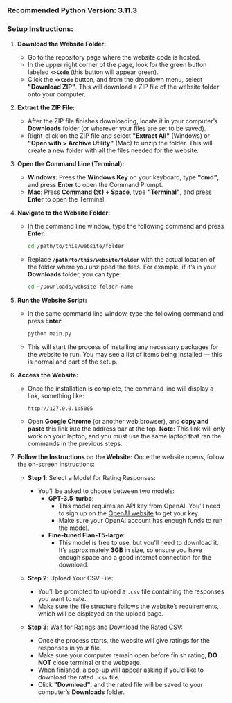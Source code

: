 ### Recommended Python Version: **3.11.3**

### **Setup Instructions:**

1. **Download the Website Folder:**
   - Go to the repository page where the website code is hosted.
   - In the upper right corner of the page, look for the green button labeled **`<>Code`** (this button will appear green).
   - Click the **`<>Code`** button, and from the dropdown menu, select **"Download ZIP"**. This will download a ZIP file of the website folder onto your computer.

2. **Extract the ZIP File:**
   - After the ZIP file finishes downloading, locate it in your computer’s **Downloads** folder (or wherever your files are set to be saved).
   - Right-click on the ZIP file and select **"Extract All"** (Windows) or **"Open with > Archive Utility"** (Mac) to unzip the folder. This will create a new folder with all the files needed for the website.

3. **Open the Command Line (Terminal):**
   - **Windows**: Press the **Windows Key** on your keyboard, type **"cmd"**, and press **Enter** to open the Command Prompt.
   - **Mac**: Press **Command (⌘) + Space**, type **"Terminal"**, and press **Enter** to open the Terminal.

4. **Navigate to the Website Folder:**
   - In the command line window, type the following command and press **Enter**:
     ```bash
     cd /path/to/this/website/folder
     ```
   - Replace **`/path/to/this/website/folder`** with the actual location of the folder where you unzipped the files. For example, if it’s in your **Downloads** folder, you can type:
     ```bash
     cd ~/Downloads/website-folder-name
     ```

5. **Run the Website Script:**
   - In the same command line window, type the following command and press **Enter**:
     ```bash
     python main.py
     ```
   - This will start the process of installing any necessary packages for the website to run. You may see a list of items being installed — this is normal and part of the setup.

6. **Access the Website:**
   - Once the installation is complete, the command line will display a link, something like:
     ```
     http://127.0.0.1:5005
     ```
   - Open **Google Chrome** (or another web browser), and **copy and paste** this link into the address bar at the top. 
     **Note**: This link will only work on your laptop, and you must use the same laptop that ran the commands in the previous steps.

7. **Follow the Instructions on the Website:**
   Once the website opens, follow the on-screen instructions:
   
   - **Step 1**: Select a Model for Rating Responses:
     - You’ll be asked to choose between two models:
       - **GPT-3.5-turbo**:
         - This model requires an API key from OpenAI. You’ll need to sign up on the [OpenAI website](https://beta.openai.com/) to get your key.
         - Make sure your OpenAI account has enough funds to run the model.
       - **Fine-tuned Flan-T5-large**:
         - This model is free to use, but you’ll need to download it. It’s approximately **3GB** in size, so ensure you have enough space and a good internet connection for the download.

   - **Step 2**: Upload Your CSV File:
     - You’ll be prompted to upload a `.csv` file containing the responses you want to rate.
     - Make sure the file structure follows the website’s requirements, which will be displayed on the upload page.

   - **Step 3**: Wait for Ratings and Download the Rated CSV:
     - Once the process starts, the website will give ratings for the responses in your file.
     - Make sure your computer remain open before finish rating, **DO NOT** close terminal or the webpage. 
     - When finished, a pop-up will appear asking if you’d like to download the rated `.csv` file.
     - Click **"Download"**, and the rated file will be saved to your computer’s **Downloads** folder.
